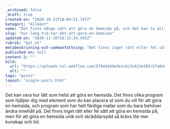 ```yaml
---
_archived: false
_draft: true
created-on: "2020-10-31T18:04:51.747Z"
kategori: "Allmänt"
name: "Det finns många sätt att göra en hemsida på, och det kan ta allt från en vecka till flera månader."
slug: "hur-lang-tid-tar-det-att-gora-en-hemsida"
updated-on: "2020-11-16T18:22:24.455Z"
rubrik: "byt_ut"
metabeskrivning-och-sammanfattning: "Det finns inget rätt eller fel sätt att göra en hemsida på, men för att göra en hemsida unik och skräddarsydd krävs det att man använder dessa steg."
published-on: null
content-2: ""
bild:
  url: "https://uploads-ssl.webflow.com/5f9da54de3ecc6c3c623e383/5fa84cc87a78a10803751b8b_image-mockup.jpg"
  alt: ""
tags: "posts"
layout: "single-posts.html"
---
```


Det kan vara hur lätt som helst att göra en hemsida. Det finns olika program som hjälper dig med element som du kan placera ut som du vill för att göra en hemsida, och program som har helt färdiga mallar som du bara behöver ändra innehåll på. Det finns inget rätt eller fel sätt att göra en hemsida på, men för att göra en hemsida unik och skräddarsydd så krävs lite mer kunskap och tid.
